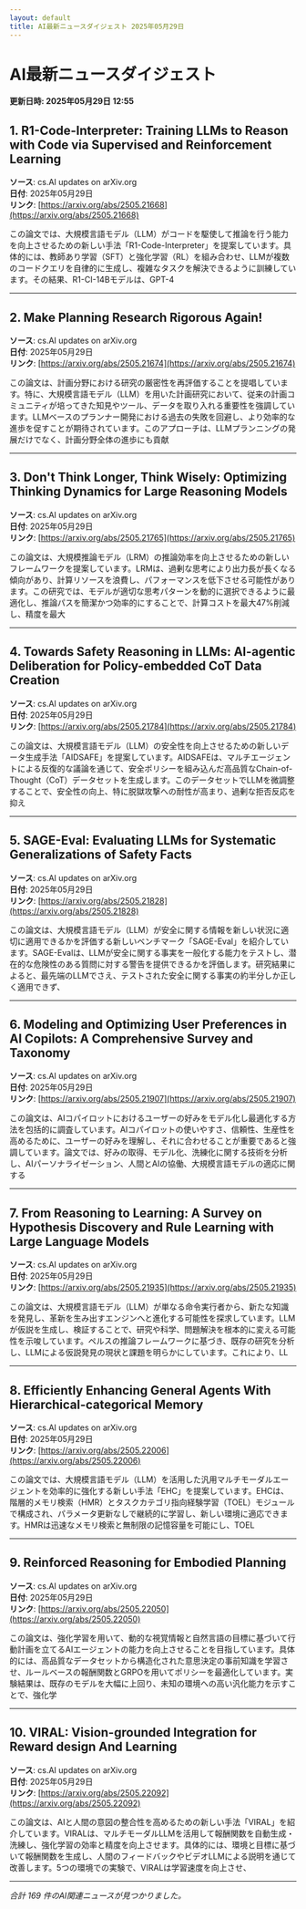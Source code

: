 ```yaml
---
layout: default
title: AI最新ニュースダイジェスト 2025年05月29日
---
```


# AI最新ニュースダイジェスト
**更新日時: 2025年05月29日 12:55**

## 1. R1-Code-Interpreter: Training LLMs to Reason with Code via Supervised and Reinforcement Learning

**ソース**: cs.AI updates on arXiv.org  
**日付**: 2025年05月29日  
**リンク**: [https://arxiv.org/abs/2505.21668](https://arxiv.org/abs/2505.21668)  

この論文では、大規模言語モデル（LLM）がコードを駆使して推論を行う能力を向上させるための新しい手法「R1-Code-Interpreter」を提案しています。具体的には、教師あり学習（SFT）と強化学習（RL）を組み合わせ、LLMが複数のコードクエリを自律的に生成し、複雑なタスクを解決できるように訓練しています。その結果、R1-CI-14Bモデルは、GPT-4  

---

## 2. Make Planning Research Rigorous Again!

**ソース**: cs.AI updates on arXiv.org  
**日付**: 2025年05月29日  
**リンク**: [https://arxiv.org/abs/2505.21674](https://arxiv.org/abs/2505.21674)  

この論文は、計画分野における研究の厳密性を再評価することを提唱しています。特に、大規模言語モデル（LLM）を用いた計画研究において、従来の計画コミュニティが培ってきた知見やツール、データを取り入れる重要性を強調しています。LLMベースのプランナー開発における過去の失敗を回避し、より効率的な進歩を促すことが期待されています。このアプローチは、LLMプランニングの発展だけでなく、計画分野全体の進歩にも貢献  

---

## 3. Don't Think Longer, Think Wisely: Optimizing Thinking Dynamics for Large Reasoning Models

**ソース**: cs.AI updates on arXiv.org  
**日付**: 2025年05月29日  
**リンク**: [https://arxiv.org/abs/2505.21765](https://arxiv.org/abs/2505.21765)  

この論文は、大規模推論モデル（LRM）の推論効率を向上させるための新しいフレームワークを提案しています。LRMは、過剰な思考により出力長が長くなる傾向があり、計算リソースを浪費し、パフォーマンスを低下させる可能性があります。この研究では、モデルが適切な思考パターンを動的に選択できるように最適化し、推論パスを簡潔かつ効率的にすることで、計算コストを最大47%削減し、精度を最大  

---

## 4. Towards Safety Reasoning in LLMs: AI-agentic Deliberation for Policy-embedded CoT Data Creation

**ソース**: cs.AI updates on arXiv.org  
**日付**: 2025年05月29日  
**リンク**: [https://arxiv.org/abs/2505.21784](https://arxiv.org/abs/2505.21784)  

この論文は、大規模言語モデル（LLM）の安全性を向上させるための新しいデータ生成手法「AIDSAFE」を提案しています。AIDSAFEは、マルチエージェントによる反復的な議論を通じて、安全ポリシーを組み込んだ高品質なChain-of-Thought（CoT）データセットを生成します。このデータセットでLLMを微調整することで、安全性の向上、特に脱獄攻撃への耐性が高まり、過剰な拒否反応を抑え  

---

## 5. SAGE-Eval: Evaluating LLMs for Systematic Generalizations of Safety Facts

**ソース**: cs.AI updates on arXiv.org  
**日付**: 2025年05月29日  
**リンク**: [https://arxiv.org/abs/2505.21828](https://arxiv.org/abs/2505.21828)  

この論文は、大規模言語モデル（LLM）が安全に関する情報を新しい状況に適切に適用できるかを評価する新しいベンチマーク「SAGE-Eval」を紹介しています。SAGE-Evalは、LLMが安全に関する事実を一般化する能力をテストし、潜在的な危険性のある質問に対する警告を提供できるかを評価します。研究結果によると、最先端のLLMでさえ、テストされた安全に関する事実の約半分しか正しく適用できず、  

---

## 6. Modeling and Optimizing User Preferences in AI Copilots: A Comprehensive Survey and Taxonomy

**ソース**: cs.AI updates on arXiv.org  
**日付**: 2025年05月29日  
**リンク**: [https://arxiv.org/abs/2505.21907](https://arxiv.org/abs/2505.21907)  

この論文は、AIコパイロットにおけるユーザーの好みをモデル化し最適化する方法を包括的に調査しています。AIコパイロットの使いやすさ、信頼性、生産性を高めるために、ユーザーの好みを理解し、それに合わせることが重要であると強調しています。論文では、好みの取得、モデル化、洗練化に関する技術を分析し、AIパーソナライゼーション、人間とAIの協働、大規模言語モデルの適応に関する  

---

## 7. From Reasoning to Learning: A Survey on Hypothesis Discovery and Rule Learning with Large Language Models

**ソース**: cs.AI updates on arXiv.org  
**日付**: 2025年05月29日  
**リンク**: [https://arxiv.org/abs/2505.21935](https://arxiv.org/abs/2505.21935)  

この論文は、大規模言語モデル（LLM）が単なる命令実行者から、新たな知識を発見し、革新を生み出すエンジンへと進化する可能性を探求しています。LLMが仮説を生成し、検証することで、研究や科学、問題解決を根本的に変える可能性を示唆しています。ペルスの推論フレームワークに基づき、既存の研究を分析し、LLMによる仮説発見の現状と課題を明らかにしています。これにより、LL  

---

## 8. Efficiently Enhancing General Agents With Hierarchical-categorical Memory

**ソース**: cs.AI updates on arXiv.org  
**日付**: 2025年05月29日  
**リンク**: [https://arxiv.org/abs/2505.22006](https://arxiv.org/abs/2505.22006)  

この論文では、大規模言語モデル（LLM）を活用した汎用マルチモーダルエージェントを効率的に強化する新しい手法「EHC」を提案しています。EHCは、階層的メモリ検索（HMR）とタスクカテゴリ指向経験学習（TOEL）モジュールで構成され、パラメータ更新なしで継続的に学習し、新しい環境に適応できます。HMRは迅速なメモリ検索と無制限の記憶容量を可能にし、TOEL  

---

## 9. Reinforced Reasoning for Embodied Planning

**ソース**: cs.AI updates on arXiv.org  
**日付**: 2025年05月29日  
**リンク**: [https://arxiv.org/abs/2505.22050](https://arxiv.org/abs/2505.22050)  

この論文は、強化学習を用いて、動的な視覚情報と自然言語の目標に基づいて行動計画を立てるAIエージェントの能力を向上させることを目指しています。具体的には、高品質なデータセットから構造化された意思決定の事前知識を学習させ、ルールベースの報酬関数とGRPOを用いてポリシーを最適化しています。実験結果は、既存のモデルを大幅に上回り、未知の環境への高い汎化能力を示すことで、強化学  

---

## 10. VIRAL: Vision-grounded Integration for Reward design And Learning

**ソース**: cs.AI updates on arXiv.org  
**日付**: 2025年05月29日  
**リンク**: [https://arxiv.org/abs/2505.22092](https://arxiv.org/abs/2505.22092)  

この論文は、AIと人間の意図の整合性を高めるための新しい手法「VIRAL」を紹介しています。VIRALは、マルチモーダルLLMを活用して報酬関数を自動生成・洗練し、強化学習の効率と精度を向上させます。具体的には、環境と目標に基づいて報酬関数を生成し、人間のフィードバックやビデオLLMによる説明を通じて改善します。5つの環境での実験で、VIRALは学習速度を向上させ、  

---

*合計 169 件のAI関連ニュースが見つかりました。*
